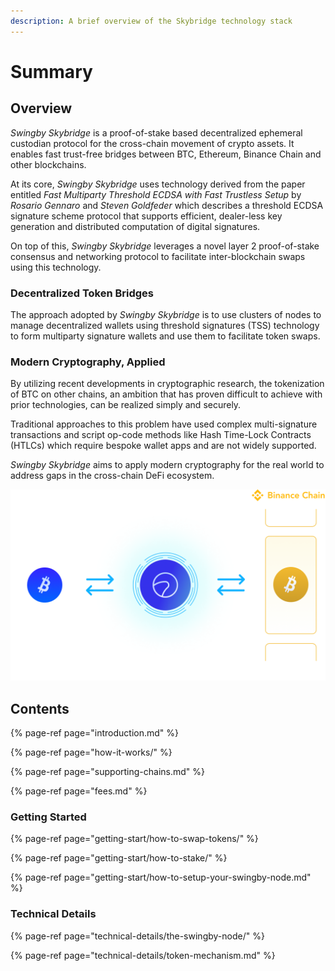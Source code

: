 ```yaml
---
description: A brief overview of the Skybridge technology stack
---
```


# Summary

## Overview

_Swingby Skybridge_ is a proof-of-stake based decentralized ephemeral custodian protocol for the cross-chain movement of crypto assets. It enables fast trust-free bridges between BTC, Ethereum, Binance Chain and other blockchains.

At its core, _Swingby Skybridge_ uses technology derived from the paper entitled _Fast Multiparty Threshold ECDSA with Fast Trustless Setup_ by _Rosario Gennaro_ and _Steven Goldfeder_ which describes a threshold ECDSA signature scheme protocol that supports efficient, dealer-less key generation and distributed computation of digital signatures.

On top of this, _Swingby Skybridge_ leverages a novel layer 2 proof-of-stake consensus and networking protocol to facilitate inter-blockchain swaps using this technology.

### Decentralized Token Bridges

The approach adopted by _Swingby Skybridge_ is to use clusters of nodes to manage decentralized wallets using threshold signatures \(TSS\) technology to form multiparty signature wallets and use them to facilitate token swaps.

### **Modern Cryptography, Applied**

By utilizing recent developments in cryptographic research, the tokenization of BTC on other chains, an ambition that has proven difficult to achieve with prior technologies, can be realized simply and securely.

Traditional approaches to this problem have used complex multi-signature transactions and script op-code methods like Hash Time-Lock Contracts \(HTLCs\) which require bespoke wallet apps and are not widely supported. 

_Swingby Skybridge_ aims to apply modern cryptography for the real world to address gaps in the cross-chain DeFi ecosystem.

![BTC token on the Binance Chain](.gitbook/assets/img_skybridge.png)

## Contents

{% page-ref page="introduction.md" %}

{% page-ref page="how-it-works/" %}

{% page-ref page="supporting-chains.md" %}

{% page-ref page="fees.md" %}

### Getting Started

{% page-ref page="getting-start/how-to-swap-tokens/" %}

{% page-ref page="getting-start/how-to-stake/" %}

{% page-ref page="getting-start/how-to-setup-your-swingby-node.md" %}

### Technical Details

{% page-ref page="technical-details/the-swingby-node/" %}

{% page-ref page="technical-details/token-mechanism.md" %}





